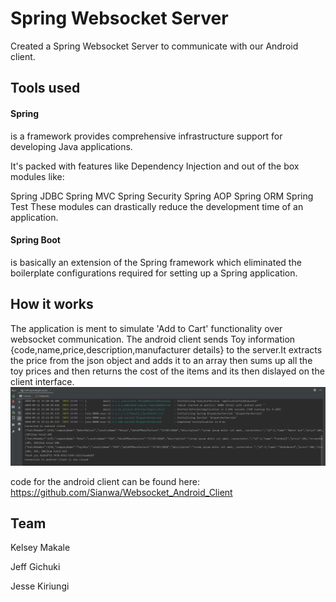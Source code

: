 # Spring Websocket Server 
Created a Spring Websocket Server to communicate with our Android client.

## Tools used
#### Spring
is a framework provides comprehensive infrastructure support for developing Java applications.

It's packed with features like Dependency Injection and out of the box modules like:

Spring JDBC
Spring MVC
Spring Security
Spring AOP
Spring ORM
Spring Test
These modules can drastically reduce the development time of an application.

#### Spring Boot
is basically an extension of the Spring framework which eliminated the boilerplate configurations required for setting up a Spring application.

## How it works
The application is ment to simulate 'Add to Cart' functionality over websocket communication.
The android client sends Toy information {code,name,price,description,manufacturer details} to the server.It extracts the price from the json object and adds it to an array then sums up all the toy prices and then returns the cost of the items and its then dislayed on the client interface.
![](images/serverLogcat.PNG)

code for the android client can be found here: https://github.com/Sianwa/Websocket_Android_Client

## Team
Kelsey Makale 

Jeff Gichuki

Jesse Kiriungi
